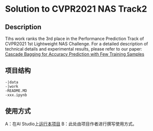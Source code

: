 # Solution to CVPR2021 NAS Track2

## Description
Tihs work ranks the 3rd place in the Performance Prediction Track of CVPR2021 1st Lightweight NAS Challenge.
For a detailed description of technical details and experimental results, please refer to our paper:
[Cascade Bagging for Accuracy Prediction with Few Training Samples](https://arxiv.org/)

## 项目结构
```
-|data
-|work
-README.MD
-xxx.ipynb
```
## 使用方式
A：在AI Studio上[运行本项目](https://aistudio.baidu.com/aistudio/usercenter)
B：此处由项目作者进行撰写使用方式。
